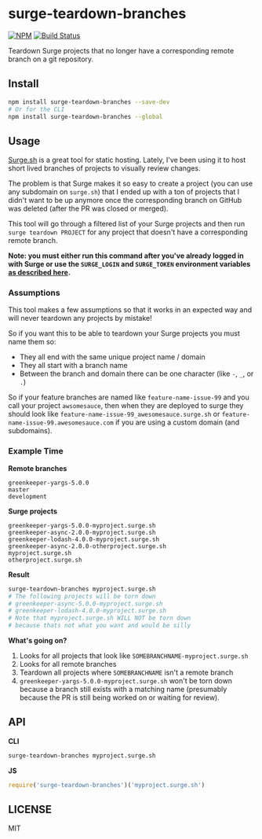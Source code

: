 # surge-teardown-branches

[![NPM](https://nodei.co/npm/surge-teardown-branches.png)](https://nodei.co/npm/surge-teardown-branches/)
[![Build Status](https://travis-ci.org/lukekarrys/surge-teardown-branches.png?branch=master)](https://travis-ci.org/lukekarrys/surge-teardown-branches)

Teardown Surge projects that no longer have a corresponding remote branch on a git repository.

## Install

```sh
npm install surge-teardown-branches --save-dev
# Or for the CLI
npm install surge-teardown-branches --global
```


## Usage

[Surge.sh](https://surge.sh/) is a great tool for static hosting. Lately, I've been using it to host short lived branches of projects to visually review changes.

The problem is that Surge makes it so easy to create a project (you can use any subdomain on `surge.sh`) that I ended up with a ton of projects that I didn't want to be up anymore once the corresponding branch on GitHub was deleted (after the PR was closed or merged).

This tool will go through a filtered list of your Surge projects and then run `surge teardown PROJECT` for any project that doesn't have a corresponding remote branch.

**Note: you must either run this command after you've already logged in with Surge or use the `SURGE_LOGIN` and `SURGE_TOKEN` environment variables [as described here](https://surge.sh/help/integrating-with-travis-ci).**

### Assumptions

This tool makes a few assumptions so that it works in an expected way and will never teardown any projects by mistake!

So if you want this to be able to teardown your Surge projects you must name them so:

- They all end with the same unique project name / domain
- They all start with a branch name
- Between the branch and domain there can be one character (like `-`, `_`, or `.`)

So if your feature branches are named like `feature-name-issue-99` and you call your project `awsomesauce`, then when they are deployed to surge they should look like `feature-name-issue-99_awesomesauce.surge.sh` or `feature-name-issue-99.awesomesauce.com` if you are using a custom domain (and subdomains).


### Example Time

**Remote branches**
```
greenkeeper-yargs-5.0.0
master
development
```

**Surge projects**
```
greenkeeper-yargs-5.0.0-myproject.surge.sh
greenkeeper-async-2.0.0-myproject.surge.sh
greenkeeper-lodash-4.0.0-myproject.surge.sh
greenkeeper-async-2.0.0-otherproject.surge.sh
myproject.surge.sh
otherproject.surge.sh
```

**Result**
```sh
surge-teardown-branches myproject.surge.sh
# The following projects will be torn down
# greenkeeper-async-5.0.0-myproject.surge.sh
# greenkeeper-lodash-4.0.0-myproject.surge.sh
# Note that myproject.surge.sh WILL NOT be torn down
# because thats not what you want and would be silly
```

**What's going on?**
1. Looks for all projects that look like `SOMEBRANCHNAME-myproject.surge.sh`
2. Looks for all remote branches
3. Teardown all projects where `SOMEBRANCHNAME` isn't a remote branch
4. `greenkeeper-yargs-5.0.0-myproject.surge.sh` won't be torn down because a branch still exists with a matching name (presumably because the PR is still being worked on or waiting for review).


## API

**CLI**
```sh
surge-teardown-branches myproject.surge.sh
```

**JS**
```js
require('surge-teardown-branches')('myproject.surge.sh')
```

## LICENSE

MIT
